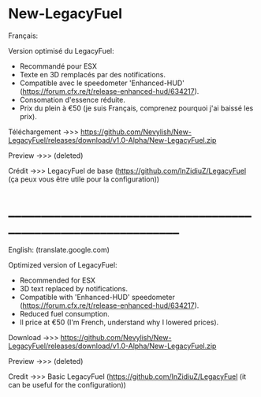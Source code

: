 # New-LegacyFuel

Français: 

Version optimisé du LegacyFuel:

- Recommandé pour ESX
- Texte en 3D remplacés par des notifications.
- Compatible avec le speedometer 'Enhanced-HUD' (https://forum.cfx.re/t/release-enhanced-hud/634217).
- Consomation d'essence réduite.
- Prix du plein à €50 (je suis Français, comprenez pourquoi j'ai baissé les prix).

Téléchargement ->>> https://github.com/Nevylish/New-LegacyFuel/releases/download/v1.0-Alpha/New-LegacyFuel.zip

Preview ->>> (deleted)

Crédit ->>> LegacyFuel de base (https://github.com/InZidiuZ/LegacyFuel (ça peux vous être utile pour la configuration))

# _______________________________________________________________

English: (translate.google.com)

Optimized version of LegacyFuel:

- Recommended for ESX
- 3D text replaced by notifications.
- Compatible with 'Enhanced-HUD' speedometer (https://forum.cfx.re/t/release-enhanced-hud/634217).
- Reduced fuel consumption.
- ll price at €50 (I'm French, understand why I lowered prices).

Download ->>> https://github.com/Nevylish/New-LegacyFuel/releases/download/v1.0-Alpha/New-LegacyFuel.zip

Preview ->>> (deleted)

Credit ->>> Basic LegacyFuel (https://github.com/InZidiuZ/LegacyFuel (it can be useful for the configuration))
